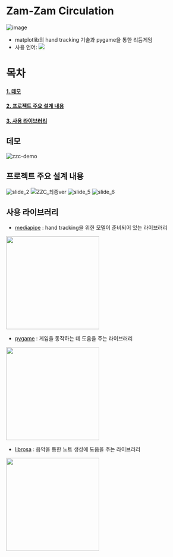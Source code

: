 # Zam-Zam Circulation
![image](https://user-images.githubusercontent.com/71575861/227392075-0757992e-3254-4921-bd21-39de8cbadb3a.png)
- matplotlib의 hand tracking 기술과 pygame을 통한 리듬게임
- 사용 언어: <img src="https://img.shields.io/badge/Python-3776AB?style=flat-square&logo=python&logoColor=white"/>

# 목차
#### [1. 데모](#데모)
#### [2. 프로젝트 주요 설계 내용](#프로젝트-주요-설계-내용)
#### [3. 사용 라이브러리](#사용-라이브러리)


## 데모
![zzc-demo](https://user-images.githubusercontent.com/71575861/227396803-47c1a603-ac0b-413d-9d8e-a151b54a29dc.gif)

## 프로젝트 주요 설계 내용
![slide_2](https://user-images.githubusercontent.com/71575861/227393083-25f31077-ca6c-4f0b-b730-72d192b9d1f1.png)
![ZZC_최종ver](https://user-images.githubusercontent.com/71575861/227392578-2b4d2fd1-40da-44d0-b066-f799674e816b.gif)
![slide_5](https://user-images.githubusercontent.com/71575861/227392806-3841c68b-9b4e-4a1f-8e57-5655703f7f4f.gif)
![slide_6](https://user-images.githubusercontent.com/71575861/227392809-8e4025d8-39e7-4710-bf05-7d271e3208a0.gif)

## 사용 라이브러리
- [mediapipe](https://google.github.io/mediapipe/) : hand tracking을 위한 모델이 준비되어 있는 라이브러리
<img src="https://user-images.githubusercontent.com/71575861/227393579-5a12a0c9-caba-473b-b7a7-8d13aa9e6040.png" width="250"/>

- [pygame](https://www.pygame.org/) : 게임을 동작하는 데 도움을 주는 라이브러리
<img src="https://user-images.githubusercontent.com/71575861/227393588-df85b1cc-530c-4168-9d4e-1e0bee793d78.png" width="250"/>

- [librosa](https://librosa.org/) : 음악을 통한 노트 생성에 도움을 주는 라이브러리
<img src="https://user-images.githubusercontent.com/71575861/227393597-90f7b0d7-5e39-465a-a6b7-710ad73a5100.png" width="250"/>



